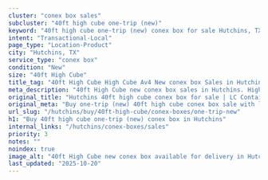 ```yaml
---
cluster: "conex box sales"
subcluster: "40ft high cube one-trip (new)"
keyword: "40ft high cube one-trip (new) conex box for sale Hutchins, TX"
intent: "Transactional-Local"
page_type: "Location-Product"
city: "Hutchins, TX"
service_type: "conex box"
condition: "New"
size: "40ft High Cube"
title_tag: "40ft High Cube High Cube Av4 New conex box Sales in Hutchins | LC Container"
meta_description: "40ft High Cube new conex box sales in Hutchins. High cube containers with extra height. Fast delivery, competitive pricing. Serving conex boxes area. Quote ID: FI0. Call (214) 524-4168 for your free quote today."
original_title: "Hutchins 40ft high cube conex box for sale | LC Container"
original_meta: "Buy one-trip (new) 40ft high cube conex box sale with local delivery in Hutchins, TX. LC Container — local Since 2003. Request a fast quote today."
url_slug: "/hutchins/buy/40ft-high-cube/conex-boxes/one-trip-new"
h1: "Buy 40ft high cube one-trip (new) conex box in Hutchins"
internal_links: "/hutchins/conex-boxes/sales"
priority: 3
notes: ""
noindex: true
image_alt: "40ft High Cube new conex box available for delivery in Hutchins"
last_updated: "2025-10-20"
---
```


<!-- TODO: Add unique city/inventory copy, images, and internal links here. -->
